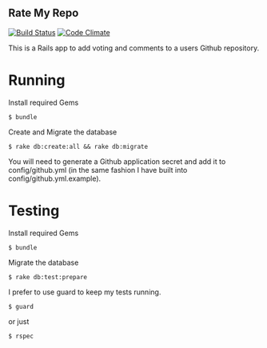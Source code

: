 Rate My Repo
------------

[![Build Status](https://travis-ci.org/benwoody/ratemyrepo.png?branch=master)](https://travis-ci.org/benwoody/ratemyrepo) [![Code Climate](https://codeclimate.com/github/benwoody/ratemyrepo.png)](https://codeclimate.com/github/benwoody/ratemyrepo)


This is a Rails app to add voting and comments to a users Github repository.

Running
=======

Install required Gems

    $ bundle

Create and Migrate the database

    $ rake db:create:all && rake db:migrate

You will need to generate a Github application secret and add it to config/github.yml (in the same fashion I have built into config/github.yml.example).

Testing
=======

Install required Gems

    $ bundle

Migrate the database

    $ rake db:test:prepare

I prefer to use guard to keep my tests running.

    $ guard

or just

    $ rspec
